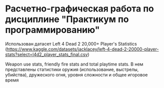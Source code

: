 # Расчетно-графическая работа по дисциплине "Практикум по программированию"

Использован датасет Left 4 Dead 2 20,000+ Player's Statistics (https://www.kaggle.com/datasets/jacklacey/left-4-dead-2-20000-player-stats?select=l4d2_player_stats_final.csv)

Weapon use stats, friendly fire stats and total playtime stats.
В нем представлены статистики оружия (использование, выстрелы, убийства), дружеского огня, уровня сложности и общее игоровое время
